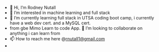 - 👋 Hi, I’m Rodney Nutall
- 👀 I’m interested in machine learning and full stack
- 🌱 I’m currently learning full stack in UTSA coding boot camp, i currently have a web dev cert. and a MySQL cert.
- from gbe Mimo Learn to code App. 
💞️ I’m looking to collaborate on anything i can learn from 
- 📫 How to reach me here @rnutall1@gmail.com
- 

<!---
rnutall/rnutall is a ✨ special ✨ repository because its `README.md` (this file) appears on your GitHub profile.
You can click the Preview link to take a look at your changes.
--->
